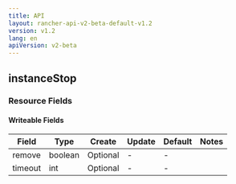 ```yaml
---
title: API
layout: rancher-api-v2-beta-default-v1.2
version: v1.2
lang: en
apiVersion: v2-beta
---
```


## instanceStop



### Resource Fields

#### Writeable Fields

Field | Type | Create | Update | Default | Notes
---|---|---|---|---|---
remove | boolean | Optional | - | - | 
timeout | int | Optional | - | - | 



<br>
